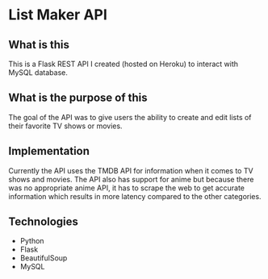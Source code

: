 # List Maker API

<h2> What is this </h2>
<p>This is a Flask REST API I created (hosted on Heroku) to interact with MySQL database.</p>

<h2>What is the purpose of this</h2>
<p>The goal of the API was to give users the ability to create and edit lists of their favorite TV shows or movies.</p>

<h2>Implementation</h2>
<p>Currently the API uses the TMDB API for information when it comes to TV shows and movies. The API also has support for anime but because there was no appropriate anime API, it has to scrape the web to get accurate information which results in more latency compared to the other categories.</p>

<h2>Technologies</h2>
<ul>
<li>Python</li>
<li>Flask</li>
<li>BeautifulSoup</li>
<li>MySQL</li>
</ul>